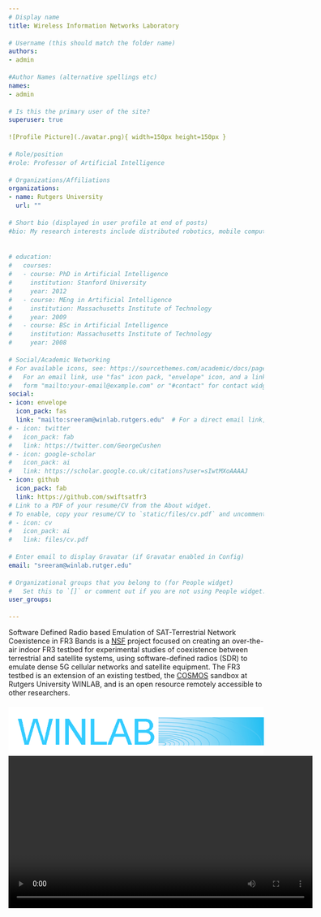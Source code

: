 ```yaml
---
# Display name
title: Wireless Information Networks Laboratory 

# Username (this should match the folder name)
authors:
- admin

#Author Names (alternative spellings etc)
names:
- admin

# Is this the primary user of the site?
superuser: true

![Profile Picture](./avatar.png){ width=150px height=150px }

# Role/position
#role: Professor of Artificial Intelligence

# Organizations/Affiliations
organizations:
- name: Rutgers University
  url: ""

# Short bio (displayed in user profile at end of posts)
#bio: My research interests include distributed robotics, mobile computing and programmable matter.


# education:
#   courses:
#   - course: PhD in Artificial Intelligence
#     institution: Stanford University
#     year: 2012
#   - course: MEng in Artificial Intelligence
#     institution: Massachusetts Institute of Technology
#     year: 2009
#   - course: BSc in Artificial Intelligence
#     institution: Massachusetts Institute of Technology
#     year: 2008

# Social/Academic Networking
# For available icons, see: https://sourcethemes.com/academic/docs/page-builder/#icons
#   For an email link, use "fas" icon pack, "envelope" icon, and a link in the
#   form "mailto:your-email@example.com" or "#contact" for contact widget.
social:
- icon: envelope
  icon_pack: fas
  link: "mailto:sreeram@winlab.rutgers.edu"  # For a direct email link, use "mailto:test@example.org".
# - icon: twitter
#   icon_pack: fab
#   link: https://twitter.com/GeorgeCushen
# - icon: google-scholar
#   icon_pack: ai
#   link: https://scholar.google.co.uk/citations?user=sIwtMXoAAAAJ
- icon: github
  icon_pack: fab
  link: https://github.com/swiftsatfr3
# Link to a PDF of your resume/CV from the About widget.
# To enable, copy your resume/CV to `static/files/cv.pdf` and uncomment the lines below.
# - icon: cv
#   icon_pack: ai
#   link: files/cv.pdf

# Enter email to display Gravatar (if Gravatar enabled in Config)
email: "sreeram@winlab.rutger.edu"

# Organizational groups that you belong to (for People widget)
#   Set this to `[]` or comment out if you are not using People widget.
user_groups:

---
```


Software Defined Radio based Emulation of SAT-Terrestrial Network Coexistence in FR3 Bands is a <a href="https://www.nsf.gov/awardsearch/showAward?AWD_ID=2332637&HistoricalAwards=false">NSF</a> project focused on creating an over-the-air indoor FR3 testbed for experimental studies of coexistence between terrestrial and satellite systems, using software-defined radios (SDR) to emulate dense 5G cellular networks and satellite equipment. The FR3 testbed is an extension of an existing testbed, the <a href="https://wiki.cosmos-lab.org/">COSMOS</a> sandbox at Rutgers University WINLAB, and is an open resource remotely accessible to other researchers. 

<img src="/images/winlab.png" alt="New Logo" style="display:block; margin: 20px auto 0 auto;">

<!-- Embed the video here -->
<video width="600" controls>
  <source src="/videos/background.mp4" type="video/mp4">
</video>

